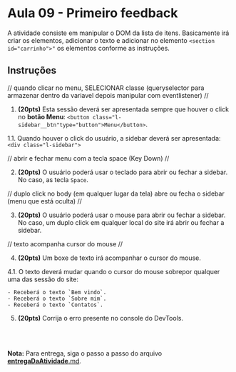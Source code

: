 # Aula 09 - Primeiro feedback

A atividade consiste em manipular o DOM da lista de itens. Basicamente irá criar os elementos, adicionar o texto e adicionar no elemento `<section id="carrinho">"` os elementos conforme as instruções.
        
## Instruções


// quando clicar no menu, SELECIONAR classe (queryselector para armazenar dentro da variavel depois manipular com eventlistener) //

1. **(20pts)** Esta sessão deverá ser apresentada sempre que houver o click no **botão Menu**: `<button class="l-sidebar__btn"type="button">Menu</button>`. 

1.1. Quando houver o click do usuário, a sidebar deverá ser apresentada: `<div class="l-sidebar">`

// abrir e fechar menu com a tecla space (Key Down) //

2. **(20pts)** O usuário poderá usar o teclado para abrir ou fechar a sidebar. No caso, as tecla `Space`.

// duplo click no body (em qualquer lugar da tela) abre ou fecha o sidebar (menu que está oculta) //

3. **(20pts)** O usuário poderá usar o mouse para abrir ou fechar a sidebar. No caso, um duplo click em qualquer local do site irá abrir ou fechar a sidebar.

// texto acompanha cursor do mouse //

4. **(20pts)** Um boxe de texto irá acompanhar o cursor do mouse.
        
4.1. O texto deverá mudar quando o cursor do mouse sobrepor qualquer uma das sessão do site:

    - Receberá o texto `Bem vindo`.   
    - Receberá o texto `Sobre mim`.
    - Receberá o texto `Contatos`.

5. **(20pts)** Corrija o erro presente no console do DevTools. 

<br><br>

**Nota:** Para entrega, siga o passo a passo do arquivo [__entregaDaAtividade__.md](https://gitlab.com/wssantanna/ctd-frontii/-/blob/main/09/mesa-de-trabalho/__entregaDaAtividade__.md).
